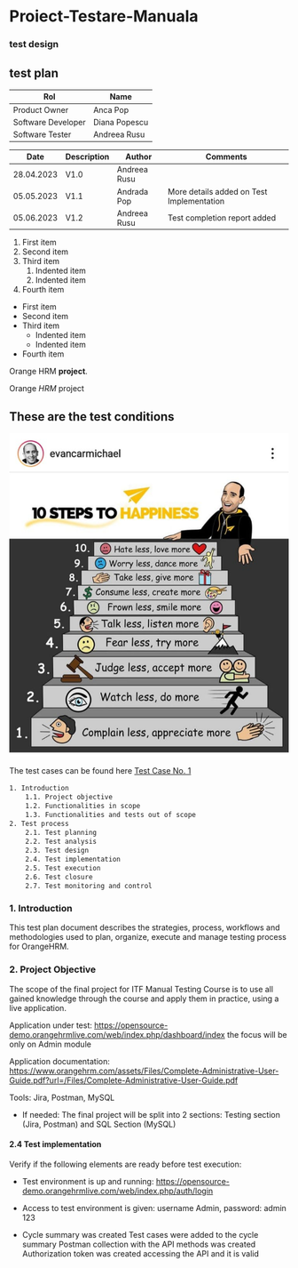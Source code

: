 # Proiect-Testare-Manuala
### test design
<h2>test plan </h2>

| Rol  | Name |
|---|---|
| Product Owner | Anca Pop |
| Software Developer | Diana Popescu |
| Software Tester | Andreea Rusu |

| Date  | Description | Author  | Comments |
|---|---|---|---|
| 28.04.2023 | V1.0 | Andreea Rusu  |   |
| 05.05.2023 | V1.1 | Andrada Pop  | More details added on Test Implementation |
| 05.06.2023 | V1.2 | Andreea Rusu  | Test completion report added |

1. First item
2. Second item
3. Third item
    1. Indented item
    2. Indented item
4. Fourth item 

- First item
- Second item
- Third item
    - Indented item
    - Indented item
- Fourth item 

Orange HRM **project**.

Orange *HRM* project

## These are the test conditions

![Test conditions](https://github.com/andioniciuc/Proiect-Testare-Manuala/blob/main/271995698_143580008090271_4756762964896555660_n.jpg)

The test cases can be found here [Test Case No. 1](https://github.com/andioniciuc/Proiect-Testare-Manuala/blob/main/Regina%20Maria_Cum%20te%20poti%20proteja%20de%20canicula.pdf)


    1. Introduction
        1.1. Project objective
        1.2. Functionalities in scope
        1.3. Functionalities and tests out of scope
    2. Test process
        2.1. Test planning
        2.2. Test analysis
        2.3. Test design
        2.4. Test implementation
        2.5. Test execution
        2.6. Test closure
        2.7. Test monitoring and control


### 1. Introduction
This test plan document describes the strategies, process, workflows and methodologies used to plan, organize, execute and manage testing process for OrangeHRM.

### 2. Project Objective
The scope of the final project for ITF Manual Testing Course is to use all gained knowledge through the course and apply them in practice, using a live application. 

Application under test: https://opensource-demo.orangehrmlive.com/web/index.php/dashboard/index the focus will be only on Admin module

Application documentation: https://www.orangehrm.com/assets/Files/Complete-Administrative-User-Guide.pdf?url=/Files/Complete-Administrative-User-Guide.pdf 

Tools: Jira, Postman, MySQL 

* If needed: The final project will be split into 2 sections: Testing section (Jira, Postman) and SQL Section (MySQL)


#### 2.4 Test implementation
Verify if the following elements are ready before test execution:
* Test environment is up and running: https://opensource-demo.orangehrmlive.com/web/index.php/auth/login 
- Access to test environment is given: username Admin, password: admin 123
+ Cycle summary was created 
Test cases were added to the cycle summary 
Postman collection with the API methods was created 
Authorization token was created accessing the API and it is valid 
